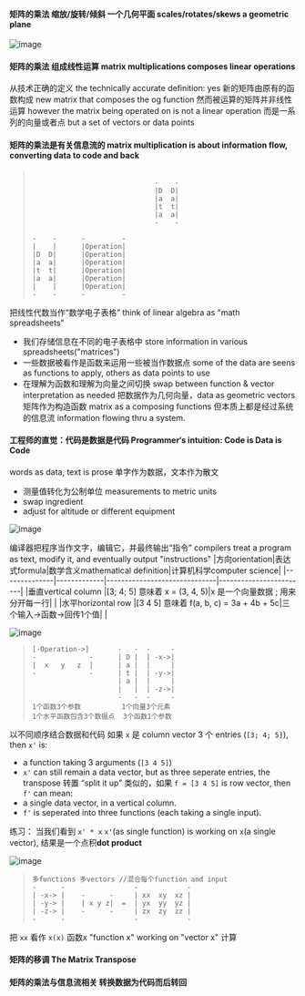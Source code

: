 #### 矩阵的乘法 缩放/旋转/倾斜 一个几何平面 scales/rotates/skews a geometric plane
![image](https://user-images.githubusercontent.com/31954987/230701943-7295c984-409a-450f-a046-52aef55d178e.png)

#### 矩阵的乘法 组成线性运算 matrix multiplications composes linear operations
从技术正确的定义 the technically accurate definition: yes 新的矩阵由原有的函数构成 new matrix that composes the og function 然而被运算的矩阵并非线性运算 however the matrix being operated on is not a linear operation 而是一系列的向量或者点 but a set of vectors or data points 

#### 矩阵的乘法是有关信息流的 matrix multiplication is about information flow, converting data to code and back 

> ```
> 
>                               -    -
>                               |D  D|
>                               |a  a|
>                               |t  t|
>                               |a  a|
>                               -    -
>                             
> -    -      -         -     
> |    |      |Operation|
> |D  D|      |Operation|
> |a  a|      |Operation|
> |t  t|      |Operation|
> |a  a|      |Operation|
> |    |      |Operation|
> -    -      -         -
> 
> ```

把线性代数当作“数学电子表格” think of linear algebra as "math spreadsheets" 
- 我们存储信息在不同的电子表格中 store information in various spreadsheets("matrices")
- 一些数据被看作是函数来运用一些被当作数据点 some of the data are seens as functions to apply, others as data points to use
- 在理解为函数和理解为向量之间切换 swap between function & vector interpretation as needed
把数据作为几何向量，data as geometric vectors 矩阵作为构造函数 matrix as a composing functions 但本质上都是经过系统的信息流 information flowing thru a system.

#### 工程师的直觉：代码是数据是代码 Programmer‘s intuition: Code is Data is Code
words as data, text is prose 单字作为数据，文本作为散文
- 测量值转化为公制单位 measurements to metric units
- swap ingredient
- adjust for altitude or different equipment

![image](https://user-images.githubusercontent.com/31954987/230767981-6d894971-96be-4540-8041-863d9092e40f.png)

编译器把程序当作文字，编辑它，并最终输出“指令” compilers treat a program as text, modify it, and eventually output "instructions"
|方向orientation|表达式formula|数学含义mathematical definition|计算机科学computer science|
|--------------|-------------|------------------------------|------------------------|
|垂直vertical column   |[3; 4; 5] 意味着 x = (3, 4, 5)|x 是一个向量数据 ; 用来分开每一行|                        |
|水平horizontal row |[3 4 5]   意味着 f(a, b, c) = 3a + 4b + 5c|三个输入->函数->回传1个值|                        |

![image](https://user-images.githubusercontent.com/31954987/230776197-5f9b86d1-9f64-4c42-9ef5-8f284305baf9.png)

> ```
> [-Operation->]       -   -  -     -
> -             -      | D |  | -x->|
> |  x   y   z  |      | a |  |     |
> -             -      | t |  | -y->|
>                      | a |  |     |
>                      |   |  | -z->|
>                      -   -  -     -
> 1个函数3个参数          1个向量3个元素
> 1个水平函数包含3个数据点  3个函数1个参数
> ```


以不同顺序结合数据和代码
如果 `x` 是 column vector 3 个 entries (`[3; 4; 5]`), then `x'` is:
- a function taking 3 arguments (`[3 4 5]`)
- `x'` can still remain a data vector, but as three seperate entries, the transpose 转置 “split it up”
类似的，如果 `f = [3 4 5]` is row vector, then `f'` can mean:
- a single data vector, in a vertical column.
- `f'` is seperated into three functions (each taking a single input).

练习：
当我们看到 `x' * x` `x'`(as single function) is working on `x`(a single vector), 结果是一个点积**dot product**

![image](https://user-images.githubusercontent.com/31954987/230847680-54d4e0e5-2c81-49e0-83c5-efbe2fa17298.png)

> ```
> 多functions 多vectors //混合每个function and input
> -      -                 -            -
> | -x-> |    -      -     | xx  xy  xz |
> | -y-> |    | x y z|  =  | yx  yy  yz |
> | -z-> |    -      -     | zx  zy  zz |
> -      -                 -            -
> ```

把 `xx` 看作 `x(x)` 函数x "function x" working on "vector x" 计算

#### 矩阵的移调 The Matrix Transpose

#### 矩阵的乘法与信息流相关 转换数据为代码而后转回 
